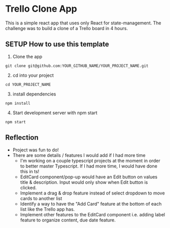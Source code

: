# Trello Clone App

This is a simple react app that uses only React for state-management.
The challenge was to build a clone of a Trello board in 4 hours.

## SETUP How to use this template

1. Clone the app

```
git clone git@github.com:YOUR_GITHUB_NAME/YOUR_PROJECT_NAME.git
```

2. cd into your project

```
cd YOUR_PROJECT_NAME
```

3. install dependencies

```
npm install
```

4. Start development server with npm start

```
npm start
```

## Reflection

- Project was fun to do!
- There are some details / features I would add if I had more time
  - I'm working on a couple typescript projects at the moment in order to better master Typescript. If I had more time, I would have done this in ts!
  - EditCard component/pop-up would have an Edit button on values title & description. Input would only show when Edit button is clicked.
  - Implement a drag & drop feature instead of select dropdown to move cards to another list
  - Identify a way to have the "Add Card" feature at the bottom of each list like the Trello app has.
  - Implement other features to the EditCard component i.e. adding label feature to organize content, due date feature.
